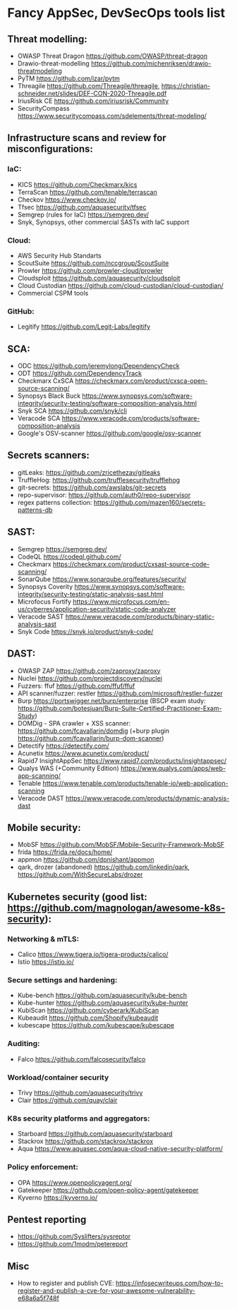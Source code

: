 # Fancy AppSec, DevSecOps tools list

## Threat modelling:
- OWASP Threat Dragon https://github.com/OWASP/threat-dragon 
- Drawio-threat-modelling https://github.com/michenriksen/drawio-threatmodeling
- PyTM https://github.com/izar/pytm
- Threagile https://github.com/Threagile/threagile, https://christian-schneider.net/slides/DEF-CON-2020-Threagile.pdf
- IriusRisk CE https://github.com/iriusrisk/Community
- SecurityCompass https://www.securitycompass.com/sdelements/threat-modeling/

## Infrastructure scans and review for misconfigurations:

### IaC:
- KICS https://github.com/Checkmarx/kics
- TerraScan https://github.com/tenable/terrascan
- Checkov https://www.checkov.io/
- Tfsec https://github.com/aquasecurity/tfsec
- Semgrep (rules for IaC) https://semgrep.dev/
- Snyk, Synopsys, other commercial SASTs with IaC support 

### Cloud:
- AWS Security Hub Standarts
- ScoutSuite https://github.com/nccgroup/ScoutSuite
- Prowler https://github.com/prowler-cloud/prowler
- Cloudsploit https://github.com/aquasecurity/cloudsploit
- Cloud Custodian https://github.com/cloud-custodian/cloud-custodian/
- Commercial CSPM tools

### GitHub:
- Legitify https://github.com/Legit-Labs/legitify

## SCA:
- ODC https://github.com/jeremylong/DependencyCheck
- ODT https://github.com/DependencyTrack
- Checkmarx CxSCA https://checkmarx.com/product/cxsca-open-source-scanning/
- Synopsys Black Buck https://www.synopsys.com/software-integrity/security-testing/software-composition-analysis.html
- Snyk SCA https://github.com/snyk/cli
- Veracode SCA https://www.veracode.com/products/software-composition-analysis
- Google's OSV-scanner https://github.com/google/osv-scanner

## Secrets scanners:
- gitLeaks: https://github.com/zricethezav/gitleaks
- TruffleHog: https://github.com/trufflesecurity/trufflehog
- git-secrets: https://github.com/awslabs/git-secrets
- repo-supervisor: https://github.com/auth0/repo-supervisor
- regex patterns collection: https://github.com/mazen160/secrets-patterns-db

## SAST:
- Semgrep https://semgrep.dev/
- CodeQL https://codeql.github.com/
- Checkmarx https://checkmarx.com/product/cxsast-source-code-scanning/
- SonarQube https://www.sonarqube.org/features/security/
- Synopsys Coverity https://www.synopsys.com/software-integrity/security-testing/static-analysis-sast.html
- Microfocus Fortify https://www.microfocus.com/en-us/cyberres/application-security/static-code-analyzer
- Veracode SAST https://www.veracode.com/products/binary-static-analysis-sast
- Snyk Code https://snyk.io/product/snyk-code/

## DAST:
- OWASP ZAP https://github.com/zaproxy/zaproxy
- Nuclei https://github.com/projectdiscovery/nuclei
- Fuzzers: ffuf https://github.com/ffuf/ffuf
- API scanner/fuzzer: restler https://github.com/microsoft/restler-fuzzer
- Burp https://portswigger.net/burp/enterprise (BSCP exam study: https://github.com/botesjuan/Burp-Suite-Certified-Practitioner-Exam-Study)
- DOMDig - SPA crawler + XSS scanner: https://github.com/fcavallarin/domdig (+burp plugin https://github.com/fcavallarin/burp-dom-scanner)
- Detectify https://detectify.com/
- Acunetix https://www.acunetix.com/product/
- Rapid7 InsightAppSec https://www.rapid7.com/products/insightappsec/
- Qualys WAS (+Community Edition) https://www.qualys.com/apps/web-app-scanning/
- Tenable https://www.tenable.com/products/tenable-io/web-application-scanning
- Veracode DAST https://www.veracode.com/products/dynamic-analysis-dast

## Mobile security:
- MobSF https://github.com/MobSF/Mobile-Security-Framework-MobSF
- frida https://frida.re/docs/home/
- appmon https://github.com/dpnishant/appmon
- qark, drozer (abandoned) https://github.com/linkedin/qark, https://github.com/WithSecureLabs/drozer

## Kubernetes security (good list: https://github.com/magnologan/awesome-k8s-security):

### Networking & mTLS:
- Calico https://www.tigera.io/tigera-products/calico/
- Istio https://istio.io/

### Secure settings and hardening:
- Kube-bench https://github.com/aquasecurity/kube-bench
- Kube-hunter https://github.com/aquasecurity/kube-hunter
- KubiScan https://github.com/cyberark/KubiScan
- Kubeaudit https://github.com/Shopify/kubeaudit
- kubescape https://github.com/kubescape/kubescape

### Auditing:
- Falco https://github.com/falcosecurity/falco

### Workload/container security
- Trivy https://github.com/aquasecurity/trivy
- Clair https://github.com/quay/clair

### K8s security platforms and aggregators:
- Starboard https://github.com/aquasecurity/starboard
- Stackrox https://github.com/stackrox/stackrox
- Aqua https://www.aquasec.com/aqua-cloud-native-security-platform/

### Policy enforcement:
- OPA https://www.openpolicyagent.org/
- Gatekeeper https://github.com/open-policy-agent/gatekeeper
- Kyverno https://kyverno.io/

## Pentest reporting
- https://github.com/Syslifters/sysreptor
- https://github.com/1modm/petereport

## Misc
- How to register and publish CVE: https://infosecwriteups.com/how-to-register-and-publish-a-cve-for-your-awesome-vulnerability-e68a6a5f748f
